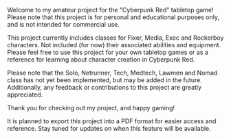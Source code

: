 Welcome to my amateur project for the "Cyberpunk Red" tabletop game! Please note that this project is for personal and educational purposes only, and is not intended for commercial use.

This project currently includes classes for Fixer, Media, Exec and Rockerboy characters. Not included (for now) their associated abilities and equipment. Please feel free to use this project for your own tabletop games or as a reference for learning about character creation in Cyberpunk Red.

Please note that the Solo, Netrunner, Tech, Medtech, Lawmen and Nomad class has not yet been implemented, but may be added in the future. Additionally, any feedback or contributions to this project are greatly appreciated.

Thank you for checking out my project, and happy gaming!

It is planned to export this project into a PDF format for easier access and reference. Stay tuned for updates on when this feature will be available.

